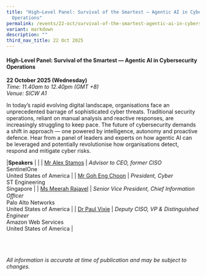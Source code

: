 ```yaml
---
title: "High–Level Panel: Survival of the Smartest – Agentic AI in Cybersecurity
  Operations"
permalink: /events/22-oct/survival-of-the-smartest-agentic-ai-in-cybersecurity-operations/
variant: markdown
description: ""
third_nav_title: 22 Oct 2025
---
```

#### **High-Level Panel: Survival of the Smartest — Agentic AI in Cybersecurity Operations**

**22 October 2025 (Wednesday)**  
*Time: 11.40am to 12.40pm (GMT +8)*
<br>*Venue: SICW A1*

In today’s rapid evolving digital landscape, organisations face an unprecedented barrage of sophisticated cyber threats. Traditional security operations, reliant on manual analysis and reactive responses, are increasingly struggling to keep pace. The future of cybersecurity demands a shift in approach — one powered by intelligence, autonomy and proactive defence. Hear from a panel of leaders and experts on how agentic AI can be leveraged and potentially revolutionise how organisations detect, respond and mitigate cyber risks. 

|**Speakers**          |                                                              |
| [Mr Alex Stamos](/speakers/mr-alex-stamos/)  | *Advisor to CEO, former CISO* <br>SentinelOne<br>United States of America      |
| [Mr Goh Eng Choon](/speakers/mr-goh-eng-choon/)  | *President, Cyber*<br>ST Engineering <br>Singapore      |
| [Ms Meerah Rajavel](/speakers/ms-meerah-rajavel/)  | *Senior Vice President, Chief Information Oﬃcer* <br>Palo Alto Networks<br>United States of America      |
| [Dr Paul Vixie](/speakers/dr-paul-vixie/)  | *Deputy CISO, VP &amp; Distinguished Engineer* <br> Amazon Web Services<br>United States of America      |

<br><br><br>
*All information is accurate at time of publication and may be subject to changes.*